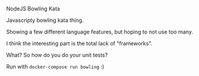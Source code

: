 NodeJS Bowling Kata

Javascripty bowling kata thing.

Showing a few different language features,
but hoping to not use too many.

I think the interesting part is the 
total lack of "frameworks".

What? So how do you do your unit tests?

Run with `docker-compose run bowling`
:)

